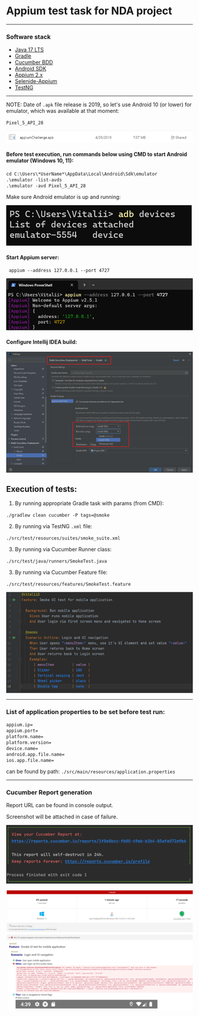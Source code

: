 # Appium test task for NDA project
___
### Software stack
- [Java 17 LTS](https://www.oracle.com/java/technologies/javase/jdk17-archive-downloads.html)
- [Gradle](https://gradle.org/)
- [Cucumber BDD](https://cucumber.io/)
- [Android SDK](https://developer.android.com/studio)
- [Appium 2.x](https://github.com/appium/appium)
- [Selenide-Appium](https://github.com/selenide-examples/selenide-appium)
- [TestNG](https://testng.org/)
___
NOTE: Date of `.apk` file release is 2019, so let's use Android 10 (or lower) for emulator, which was available at that moment:

`Pixel_5_API_28`

![apkFileDate.png](https://github.com/vitaliidzubenko/appium-task/blob/main/src/main/resources/readme/apkFileDate.png)

#### Before test execution, run commands below using CMD to start Android emulator (Windows 10, 11):

```shell
cd C:\Users\*UserName*\AppData\Local\Android\Sdk\emulator
.\emulator -list-avds
.\emulator -avd Pixel_5_API_28
```
Make sure Android emulator is up and running:

![adb.png](https://github.com/vitaliidzubenko/appium-task/blob/main/src/main/resources/readme/adb.png)

#### Start Appium server:
```shell
 appium --address 127.0.0.1 --port 4727
```
![appium.png](https://github.com/vitaliidzubenko/appium-task/blob/main/src/main/resources/readme/appium.png)

#### Configure Intellij IDEA build:

![ideaConfig.png](https://github.com/vitaliidzubenko/appium-task/blob/main/src/main/resources/readme/ideaConfig.png)

## Execution of tests:

1. By running appropriate Gradle task with params (from CMD):

`./gradlew clean cucumber -P tags=@smoke`

2. By running via TestNG `.xml` file: 

`./src/test/resources/suites/smoke_suite.xml`

3. By running via Cucumber Runner class: 

`./src/test/java/runners/SmokeTest.java`

3. By running via Cucumber Feature file:

`./src/test/resources/features/SmokeTest.feature`

![featureFile.png](https://github.com/vitaliidzubenko/appium-task/blob/main/src/main/resources/readme/featureFile.png)

___
### List of application properties to be set before test run:
 ```
appium.ip=
appium.port=
platform.name=
platform.version=
device.name=
android.app.file.name=
ios.app.file.name=
 ```

can be found by path: `./src/main/resources/application.properties`

___
### Cucumber Report generation
Report URL can be found in console output.

Screenshot will be attached in case of failure.

![reportUrl.png](https://github.com/vitaliidzubenko/appium-task/blob/main/src/main/resources/readme/reportUrl.png)

![reportExample.png](https://github.com/vitaliidzubenko/appium-task/blob/main/src/main/resources/readme/reportExample.png)
